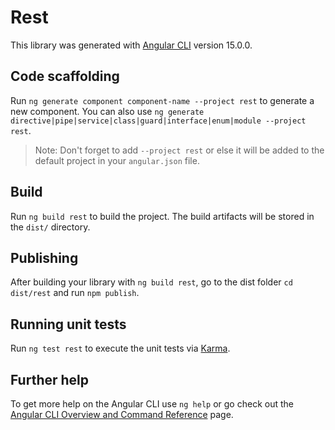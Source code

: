 # Rest

This library was generated with [Angular CLI](https://github.com/angular/angular-cli) version 15.0.0.

## Code scaffolding

Run `ng generate component component-name --project rest` to generate a new component. You can also use `ng generate directive|pipe|service|class|guard|interface|enum|module --project rest`.
> Note: Don't forget to add `--project rest` or else it will be added to the default project in your `angular.json` file. 

## Build

Run `ng build rest` to build the project. The build artifacts will be stored in the `dist/` directory.

## Publishing

After building your library with `ng build rest`, go to the dist folder `cd dist/rest` and run `npm publish`.

## Running unit tests

Run `ng test rest` to execute the unit tests via [Karma](https://karma-runner.github.io).

## Further help

To get more help on the Angular CLI use `ng help` or go check out the [Angular CLI Overview and Command Reference](https://angular.io/cli) page.
